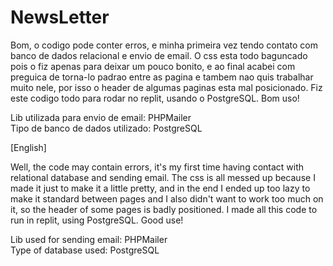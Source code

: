 # NewsLetter

Bom, o codigo pode conter erros, e minha primeira vez tendo contato com banco de dados relacional e envio de email.
O css esta todo baguncado pois o fiz apenas para deixar um pouco bonito, e ao final acabei com preguica de torna-lo padrao entre as pagina e tambem nao quis trabalhar muito nele, por isso o header de algumas paginas esta mal posicionado.
Fiz este codigo todo para rodar no replit, usando o PostgreSQL. Bom uso!

Lib utilizada para envio de email: PHPMailer<br>Tipo de banco de dados utilizado: PostgreSQL

[English]

Well, the code may contain errors, it's my first time having contact with relational database and sending email.
The css is all messed up because I made it just to make it a little pretty, and in the end I ended up too lazy to make it standard between pages and I also didn't want to work too much on it, so the header of some pages is badly positioned.
I made all this code to run in replit, using PostgreSQL. Good use!

Lib used for sending email: PHPMailer<br>Type of database used: PostgreSQL

